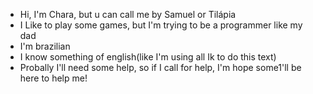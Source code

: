 - Hi, I'm Chara, but u can call me by Samuel or Tilápia
- I Like to play some games, but I'm trying to be a programmer like my dad
- I'm brazilian
- I know something of english(like I'm using all Ik to do this text)
- Probally I'll need some help, so if I call for help, I'm hope some1'll be here to help me!
